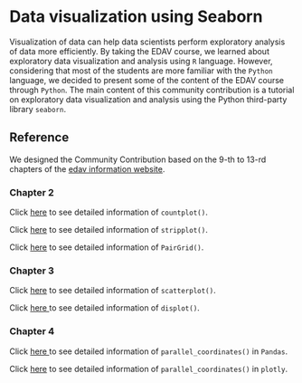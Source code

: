 # Data visualization using Seaborn

Visualization of data can help data scientists perform exploratory analysis of data more efficiently. By taking the EDAV course, we learned about exploratory data visualization and analysis using `R` language. However, considering that most of the students are more familiar with the `Python` language, we decided to present some of the content of the EDAV course through `Python`.
The main content of this community contribution is a tutorial on exploratory data visualization and analysis using the Python third-party library `seaborn`.

## Reference

We designed the Community Contribution based on the 9-th to 13-rd chapters of the [edav information website](https://edav.info/).

### Chapter 2

Click [here](https://seaborn.pydata.org/generated/seaborn.countplot.html#seaborn.countplot) to see detailed information of `countplot()`.

Click [here](https://seaborn.pydata.org/generated/seaborn.stripplot.html?highlight=stripplot#seaborn.stripplot) to see detailed information of `stripplot()`.

Click [here](https://seaborn.pydata.org/generated/seaborn.PairGrid.html?highlight=pairgrid) to see detailed information of `PairGrid()`.

### Chapter 3

Click [here](https://seaborn.pydata.org/generated/seaborn.scatterplot.html?highlight=scatterplot#seaborn.scatterplot) to see detailed information of `scatterplot()`.

Click [here ](https://seaborn.pydata.org/generated/seaborn.displot.html?highlight=displot#seaborn.displot)to see detailed information of `displot()`.

### Chapter 4

Click [here ](https://pandas.pydata.org/docs/reference/api/pandas.plotting.parallel_coordinates.html?highlight=parallel_coordinates)to see detailed information of `parallel_coordinates()` in `Pandas`.

Click [here](https://plotly.com/python/parallel-coordinates-plot/) to see detailed information of `parallel_coordinates()` in `plotly`.

